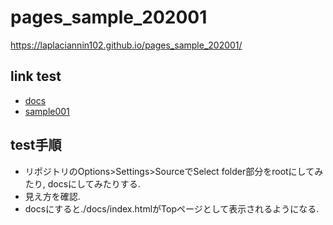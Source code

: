 # pages_sample_202001
https://laplaciannin102.github.io/pages_sample_202001/

## link test

- [docs](./docs/)
- [sample001](./sample001/)

## test手順

- リポジトリのOptions>Settings>SourceでSelect folder部分をrootにしてみたり, docsにしてみたりする.
- 見え方を確認.
- docsにすると./docs/index.htmlがTopページとして表示されるようになる.

